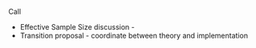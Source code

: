 Call 
- Effective Sample Size discussion - 
- Transition proposal - coordinate between theory and implementation 
